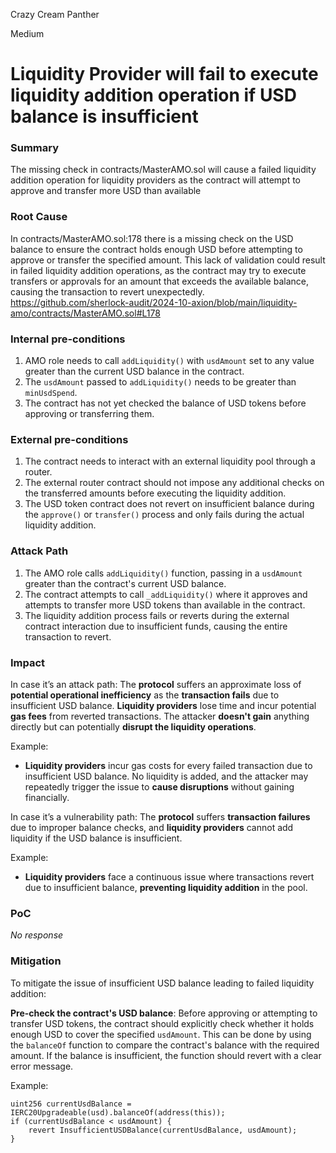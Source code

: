 Crazy Cream Panther

Medium

# Liquidity Provider will fail to execute liquidity addition operation if USD balance is insufficient

### Summary

The missing check in contracts/MasterAMO.sol will cause a failed liquidity addition operation for liquidity providers as the contract will attempt to approve and transfer more USD than available

### Root Cause

In contracts/MasterAMO.sol:178 there is a missing check on the USD balance to ensure the contract holds enough USD before attempting to approve or transfer the specified amount. This lack of validation could result in failed liquidity addition operations, as the contract may try to execute transfers or approvals for an amount that exceeds the available balance, causing the transaction to revert unexpectedly.
https://github.com/sherlock-audit/2024-10-axion/blob/main/liquidity-amo/contracts/MasterAMO.sol#L178

### Internal pre-conditions

1. AMO role needs to call `addLiquidity()` with `usdAmount` set to any value greater than the current USD balance in the contract.
2. The `usdAmount` passed to `addLiquidity()` needs to be greater than `minUsdSpend`.
3. The contract has not yet checked the balance of USD tokens before approving or transferring them.

### External pre-conditions

1. The contract needs to interact with an external liquidity pool through a router.
2. The external router contract should not impose any additional checks on the transferred amounts before executing the liquidity addition.
3. The USD token contract does not revert on insufficient balance during the `approve()` or `transfer()` process and only fails during the actual liquidity addition.

### Attack Path

1. The AMO role calls `addLiquidity()` function, passing in a `usdAmount` greater than the contract's current USD balance.
2. The contract attempts to call `_addLiquidity()` where it approves and attempts to transfer more USD tokens than available in the contract.
3. The liquidity addition process fails or reverts during the external contract interaction due to insufficient funds, causing the entire transaction to revert.

### Impact

In case it’s an attack path: The **protocol** suffers an approximate loss of **potential operational inefficiency** as the **transaction fails** due to insufficient USD balance. **Liquidity providers** lose time and incur potential **gas fees** from reverted transactions. The attacker **doesn't gain** anything directly but can potentially **disrupt the liquidity operations**.

Example:

- **Liquidity providers** incur gas costs for every failed transaction due to insufficient USD balance. No liquidity is added, and the attacker may repeatedly trigger the issue to **cause disruptions** without gaining financially.

In case it’s a vulnerability path: The **protocol** suffers **transaction failures** due to improper balance checks, and **liquidity providers** cannot add liquidity if the USD balance is insufficient.

Example:

- **Liquidity providers** face a continuous issue where transactions revert due to insufficient balance, **preventing liquidity addition** in the pool.

### PoC

_No response_

### Mitigation

To mitigate the issue of insufficient USD balance leading to failed liquidity addition:

**Pre-check the contract's USD balance**: Before approving or attempting to transfer USD tokens, the contract should explicitly check whether it holds enough USD to cover the specified `usdAmount`. This can be done by using the `balanceOf` function to compare the contract's balance with the required amount. If the balance is insufficient, the function should revert with a clear error message.

   Example:
   ```solidity
   uint256 currentUsdBalance = IERC20Upgradeable(usd).balanceOf(address(this));
   if (currentUsdBalance < usdAmount) {
       revert InsufficientUSDBalance(currentUsdBalance, usdAmount);
   }
   ```